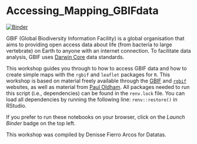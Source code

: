 # Accessing_Mapping_GBIFdata

[![Binder](https://mybinder.org/badge_logo.svg)](https://mybinder.org/v2/gh/datatas/Accessing_Mapping_GBIFdata/HEAD)

GBIF (Global Biodiversity Information Facility) is a global organisation that aims to providing open access data about life (from bacteria to large vertebrate) on Earth to anyone with an internet connection. To facilitate data analysis, GBIF uses [Darwin Core](https://www.gbif.org/darwin-core) data standards.

This workshop guides you through to how to access GBIF data and how to create simple maps with the `rgbif` and `leaflet` packages for `R`. This workshop is based on material freely available through the [GBIF](https://www.gbif.org/tool/81747/rgbif) and [`rgbif`](https://docs.ropensci.org/rgbif/articles/rgbif.html) websites, as well as material from [Paul Oldham](https://poldham.github.io/abs/gbif.html). All packages needed to run this script (i.e., dependencies) can be found in the `renv.lock` file. You can load all dependencies by running the following line: `renv::restore()` in RStudio.

If you prefer to run these notebooks on your browser, click on the *Launch Binder* badge on the top left.

This workshop was compiled by Denisse Fierro Arcos for Datatas.
